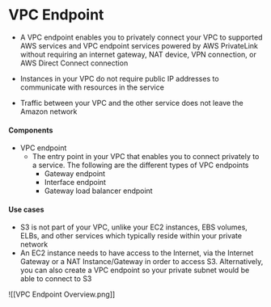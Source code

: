 # VPC Endpoint

- A VPC endpoint enables you to privately connect your VPC to supported AWS services and VPC endpoint services powered by AWS PrivateLink without requiring an internet gateway, NAT device, VPN connection, or AWS Direct Connect connection

- Instances in your VPC do not require public IP addresses to communicate with resources in the service

- Traffic between your VPC and the other service does not leave the Amazon network


#### Components

- VPC endpoint 
	- The entry point in your VPC that enables you to connect privately to a service. The following are the different types of VPC endpoints
		- Gateway endpoint
		- Interface endpoint
		- Gateway load balancer endpoint


#### Use cases

- S3 is not part of your VPC, unlike your EC2 instances, EBS volumes, ELBs, and other services which typically reside within your private network
- An EC2 instance needs to have access to the Internet, via the Internet Gateway or a NAT Instance/Gateway in order to access S3. Alternatively, you can also create a VPC endpoint so your private subnet would be able to connect to S3

![[VPC Endpoint Overview.png]]